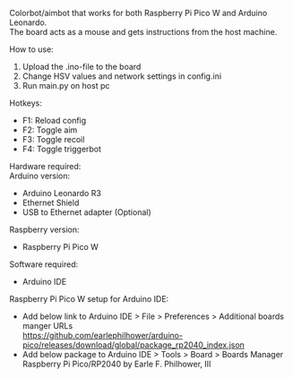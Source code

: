 Colorbot/aimbot that works for both Raspberry Pi Pico W and Arduino Leonardo.  
The board acts as a mouse and gets instructions from the host machine. 

How to use:
1. Upload the .ino-file to the board
2. Change HSV values and network settings in config.ini
3. Run main.py on host pc

Hotkeys:
- F1: Reload config
- F2: Toggle aim
- F3: Toggle recoil
- F4: Toggle triggerbot

Hardware required:  
Arduino version:  
- Arduino Leonardo R3
- Ethernet Shield
- USB to Ethernet adapter (Optional)  

Raspberry version:   
- Raspberry Pi Pico W
  
Software required:
- Arduino IDE

Raspberry Pi Pico W setup for Arduino IDE: 
- Add below link to Arduino IDE > File > Preferences > Additional boards manger URLs  
    https://github.com/earlephilhower/arduino-pico/releases/download/global/package_rp2040_index.json
- Add below package to Arduino IDE > Tools > Board > Boards Manager  
    Raspberry Pi Pico/RP2040 by Earle F. Philhower, III
